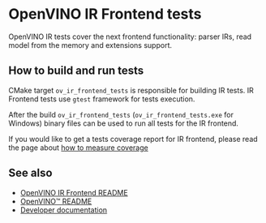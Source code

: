 # OpenVINO IR Frontend tests

OpenVINO IR tests cover the next frontend functionality: parser IRs, read model from the memory and extensions support.

## How to build and run tests

CMake target `ov_ir_frontend_tests` is responsible for building IR tests. IR Frontend tests use `gtest` framework for tests execution.

After the build `ov_ir_frontend_tests` (`ov_ir_frontend_tests.exe` for Windows) binary files can be used to run all tests for the IR frontend.

If you would like to get a tests coverage report for IR frontend, please read the page about [how to measure coverage](../../../../docs/dev/test_coverage.md)

## See also

 * [OpenVINO IR Frontend README](../README.md)
 * [OpenVINO™ README](../../../../README.md)
 * [Developer documentation](../../../../docs/dev/index.md)
